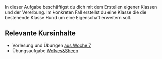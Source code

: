 In dieser Aufgabe beschäftigst du dich mit dem Erstellen eigener Klassen und der Vererbung. Im konkreten Fall erstellst du eine Klasse die die bestehende Klasse Hund um eine Eigenschaft erweitern soll.

## Relevante Kursinhalte

- Vorlesung und Übungen [aus Woche 7](https://elearning.uni-regensburg.de/course/view.php?id=52262#sectionid-690335-title)
- Übungsaufgabe [Wolves&Sheep](https://oop-wintersemester-2021.github.io/AssignmentViewer-OOP/#OOP-Wintersemester-2021/U19-WolvesAndSheep)
